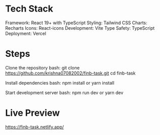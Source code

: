 # Tech Stack

Framework: React 19+ with TypeScript
Styling: Tailwind CSS
Charts: Recharts
Icons: React-icons
Development: Vite
Type Safety: TypeScript
Deployment: Vercel


# Steps

Clone the repository
bash: git clone https://github.com/krishna07082002/finb-task.git
cd finb-task

Install dependencies
bash: npm install
 or
yarn install

Start development server
bash: npm run dev
 or
yarn dev

# Live Preview
https://finb-task.netlify.app/



